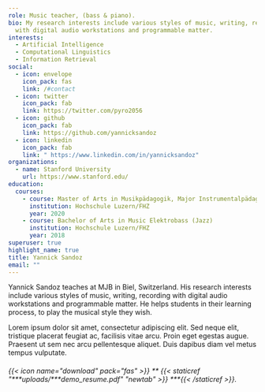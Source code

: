 ```yaml
---
role: Music teacher, (bass & piano).
bio: My research interests include various styles of music, writing, recording
  with digital audio workstations and programmable matter.
interests:
  - Artificial Intelligence
  - Computational Linguistics
  - Information Retrieval
social:
  - icon: envelope
    icon_pack: fas
    link: /#contact
  - icon: twitter
    icon_pack: fab
    link: https://twitter.com/pyro2056
  - icon: github
    icon_pack: fab
    link: https://github.com/yannicksandoz
  - icon: linkedin
    icon_pack: fab
    link: " https://www.linkedin.com/in/yannicksandoz"
organizations:
  - name: Stanford University
    url: https://www.stanford.edu/
education:
  courses:
    - course: Master of Arts in Musikpädagogik, Major Instrumentalpädagogik Elektrobass
      institution: Hochschule Luzern/FHZ
      year: 2020
    - course: Bachelor of Arts in Music Elektrobass (Jazz)
      institution: Hochschule Luzern/FHZ
      year: 2018
superuser: true
highlight_name: true
title: Yannick Sandoz
email: ""
---
```

Yannick Sandoz teaches at MJB in Biel, Switzerland. His research interests include various styles of music, writing, recording with digital audio workstations and programmable matter. He helps students in their learning process, to play the musical style they wish.

Lorem ipsum dolor sit amet, consectetur adipiscing elit. Sed neque elit, tristique placerat feugiat ac, facilisis vitae arcu. Proin eget egestas augue. Praesent ut sem nec arcu pellentesque aliquet. Duis dapibus diam vel metus tempus vulputate.

###### {{< icon name="download" pack="fas" >}} \*\* {{< staticref "\*\*\*uploads/\*\*\*demo_resume.pdf" "newtab" >}} \*\**{{< /staticref >}}.
